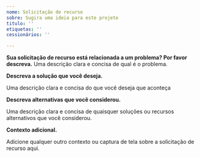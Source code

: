 ```yaml
---
nome: Solicitação de recurso
sobre: Sugira uma ideia para este projeto
titulo: ''
etiquetas: ''
cessionários: ''

---
```


**Sua solicitação de recurso está relacionada a um problema? Por favor descreva.**
Uma descrição clara e concisa de qual é o problema.

**Descreva a solução que você deseja.**

Uma descrição clara e concisa do que você deseja que aconteça

**Descreva alternativas que você considerou.**

Uma descrição clara e concisa de quaisquer soluções ou recursos alternativos que você considerou.

**Contexto adicional.**

Adicione qualquer outro contexto ou captura de tela sobre a solicitação de recurso aqui.
